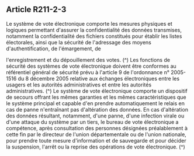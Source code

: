 ## Article R211-2-3

Le système de vote électronique comporte les mesures physiques et logiques permettant d'assurer la
confidentialité des données transmises, notamment la confidentialité des fichiers constitués pour établir les
listes électorales, ainsi que la sécurité de l'adressage des moyens d'authentification, de l'émargement, de

l'enregistrement et du dépouillement des votes. (^)
Les fonctions de sécurité des systèmes de vote électronique doivent être conformes au référentiel général
de sécurité prévu à l'article 9 de l'ordonnance n° 2005-1516 du 8 décembre 2005 relative aux échanges
électroniques entre les usagers et les autorités administratives et entre les autorités administratives. (^)
Le système de vote électronique comporte un dispositif de secours offrant les mêmes garanties et les
mêmes caractéristiques que le système principal et capable d'en prendre automatiquement le relais en cas
de panne n'entraînant pas d'altération des données. En cas d'altération des données résultant, notamment,
d'une panne, d'une infection virale ou d'une attaque du système par un tiers, le bureau de vote électronique a
compétence, après consultation des personnes désignées préalablement à cette fin par le directeur de l'union
départementale ou de l'union nationale, pour prendre toute mesure d'information et de sauvegarde et pour
décider la suspension, l'arrêt ou la reprise des opérations de vote électronique. (^)

